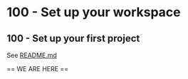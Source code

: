 # 100 - Set up your workspace

## 100 - Set up your first project

See [README.md](./100/README.md)

== WE ARE HERE ==
